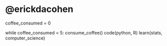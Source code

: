 # @erickdacohen

coffee_consumed = 0

while coffee_consumed < 5:
  consume_coffee()
  code(python, R)
  learn(stats, computer_science)
  

